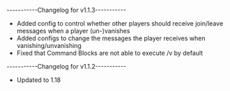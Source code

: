 -----------Changelog for v1.1.3-----------

- Added config to control whether other players should receive join/leave messages when a player (un-)vanishes
- Added configs to change the messages the player receives when vanishing/unvanishing
- Fixed that Command Blocks are not able to execute /v by default

-----------Changelog for v1.1.2-----------

- Updated to 1.18